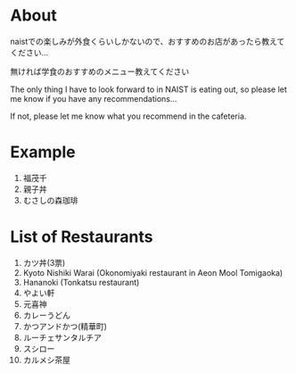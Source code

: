 # About

naistでの楽しみが外食くらいしかないので、おすすめのお店があったら教えてください...

無ければ学食のおすすめのメニュー教えてください


The only thing I have to look forward to in NAIST is eating out, so please let me know if you have any recommendations...

If not, please let me know what you recommend in the cafeteria.

# Example

1. 福茂千
3. 親子丼
4. むさしの森珈琲

# List of Restaurants
1. カツ丼(3票)
2. Kyoto Nishiki Warai (Okonomiyaki restaurant in Aeon Mool Tomigaoka)
3. Hananoki (Tonkatsu restaurant)
4. やよい軒
5. 元喜神
6. カレーうどん
7. かつアンドかつ(精華町)
8. ルーチェサンタルチア
9. スシロー
10. カルメシ茶屋
